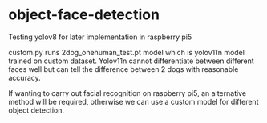 # object-face-detection
Testing yolov8 for later implementation in raspberry pi5

custom.py runs 2dog_onehuman_test.pt model which is yolov11n model trained on custom dataset.
Yolov11n cannot differentiate between different faces well but can tell the difference between 2 dogs with reasonable accuracy. 

If wanting to carry out facial recognition on raspberry pi5, an alternative method will be required, otherwise we can use a custom model for different object detection.

